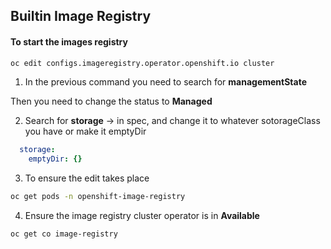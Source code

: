 ## Builtin Image Registry

#### To start the images registry
```bash
oc edit configs.imageregistry.operator.openshift.io cluster
```

1. In the previous command you need to search for 
__managementState__

Then you need to change the status to __Managed__

2. Search for __storage__ -> in spec, and change it to whatever sotorageClass you have or make it emptyDir
```yaml
  storage:
    emptyDir: {}
```

3. To ensure the edit takes place
```bash
oc get pods -n openshift-image-registry
```

4. Ensure the image registry cluster operator is in __Available__
```bash
oc get co image-registry
```

